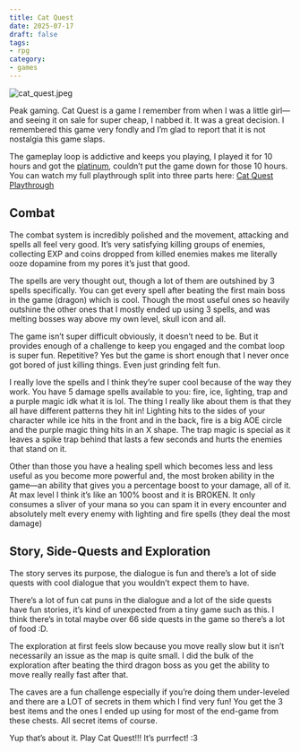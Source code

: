 ```yaml
---
title: Cat Quest
date: 2025-07-17
draft: false
tags:
- rpg
category:
- games
---
```


![cat_quest.jpeg](/images/cat_quest.jpeg)

Peak gaming. Cat Quest is a game I remember from when I was a little girl—and seeing it on sale for super cheap, I nabbed it. It was a great decision. I remembered this game very fondly and I’m glad to report that it is not nostalgia this game slaps.

The gameplay loop is addictive and keeps you playing, I played it for 10 hours and got the [platinum](https://youtu.be/y6QPlokR4M4), couldn’t put the game down for those 10 hours. You can watch my full playthrough split into three parts here: [Cat Quest Playthrough](https://youtube.com/playlist?list=PLjp8D5bPtjerF7WUOLA4qm1tahEC1eKzt&si=DXrMpVgTN7bZmgzg)

## Combat

The combat system is incredibly polished and the movement, attacking and spells all feel very good. It’s very satisfying killing groups of enemies, collecting EXP and coins dropped from killed enemies makes me literally ooze dopamine from my pores it’s just that good.

The spells are very thought out, though a lot of them are outshined by 3 spells specifically. You can get every spell after beating the first main boss in the game (dragon) which is cool. Though the most useful ones so heavily outshine the other ones that I mostly ended up using 3 spells, and was melting bosses way above my own level, skull icon and all.

The game isn’t super difficult obviously, it doesn’t need to be. But it provides enough of a challenge to keep you engaged and the combat loop is super fun. Repetitive? Yes but the game is short enough that I never once got bored of just killing things. Even just grinding felt fun.

I really love the spells and I think they’re super cool because of the way they work. You have 5 damage spells available to you: fire, ice, lighting, trap and a purple magic idk what it is lol. The thing I really like about them is that they all have different patterns they hit in! Lighting hits to the sides of your character while ice hits in the front and in the back, fire is a big AOE circle and the purple magic thing hits in an X shape. The trap magic is special as it leaves a spike trap behind that lasts a few seconds and hurts the enemies that stand on it.

Other than those you have a healing spell which becomes less and less useful as you become more powerful and, the most broken ability in the game—an ability that gives you a percentage boost to your damage, all of it. At max level I think it’s like an 100% boost and it is BROKEN. It only consumes a sliver of your mana so you can spam it in every encounter and absolutely melt every enemy with lighting and fire spells (they deal the most damage)

## Story, Side-Quests and Exploration

The story serves its purpose, the dialogue is fun and there’s a lot of side quests with cool dialogue that you wouldn’t expect them to have.

There’s a lot of fun cat puns in the dialogue and a lot of the side quests have fun stories, it’s kind of unexpected from a tiny game such as this. I think there’s in total maybe over 66 side quests in the game so there’s a lot of food :D.

The exploration at first feels slow because you move really slow but it isn’t necessarily an issue as the map is quite small. I did the bulk of the exploration after beating the third dragon boss as you get the ability to move really really fast after that.

The caves are a fun challenge especially if you’re doing them under-leveled and there are a LOT of secrets in them which I find very fun! You get the 3 best items and the ones I ended up using for most of the end-game from these chests. All secret items of course.

Yup that’s about it. Play Cat Quest!!! It’s purrfect! :3



